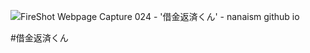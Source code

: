 ![FireShot Webpage Capture 024 - '借金返済くん' - nanaism github io](https://github.com/user-attachments/assets/7660de07-6fae-438f-b518-bbd84e126cd7)

#借金返済くん
